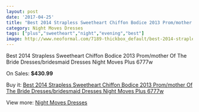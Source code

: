 ```yaml
---
layout: post
date: '2017-04-25'
title: "Best 2014 Strapless Sweetheart Chiffon Bodice 2013 Prom/mother Of The Bride Dresses/bridesmaid Dresses Night Moves Plus 6777w"
category: Night Moves Dresses
tags: ["plus","sweetheart","night","evening","best"]
image: http://www.neoformal.com/7189-thickbox_default/best-2014-strapless-sweetheart-chiffon-bodice-2013-prom-mother-of-the-bride-dresses-bridesmaid-dresses-night-moves-plus-6777w.jpg
---
```

Best 2014 Strapless Sweetheart Chiffon Bodice 2013 Prom/mother Of The Bride Dresses/bridesmaid Dresses Night Moves Plus 6777w

On Sales: **$430.99**
<a href="https://www.neoformal.com/en/night-moves-dresses/2564-best-2014-strapless-sweetheart-chiffon-bodice-2013-prom-mother-of-the-bride-dresses-bridesmaid-dresses-night-moves-plus-6777w.html"><amp-img layout="responsive" width="600" height="600" src="//www.neoformal.com/7189-thickbox_default/best-2014-strapless-sweetheart-chiffon-bodice-2013-prom-mother-of-the-bride-dresses-bridesmaid-dresses-night-moves-plus-6777w.jpg" alt="Best 2014 Strapless Sweetheart Chiffon Bodice 2013 Prom/mother Of The Bride Dresses/bridesmaid Dresses Night Moves Plus 6777w 0" /></a>
<a href="https://www.neoformal.com/en/night-moves-dresses/2564-best-2014-strapless-sweetheart-chiffon-bodice-2013-prom-mother-of-the-bride-dresses-bridesmaid-dresses-night-moves-plus-6777w.html"><amp-img layout="responsive" width="600" height="600" src="//www.neoformal.com/7192-thickbox_default/best-2014-strapless-sweetheart-chiffon-bodice-2013-prom-mother-of-the-bride-dresses-bridesmaid-dresses-night-moves-plus-6777w.jpg" alt="Best 2014 Strapless Sweetheart Chiffon Bodice 2013 Prom/mother Of The Bride Dresses/bridesmaid Dresses Night Moves Plus 6777w 1" /></a>
<a href="https://www.neoformal.com/en/night-moves-dresses/2564-best-2014-strapless-sweetheart-chiffon-bodice-2013-prom-mother-of-the-bride-dresses-bridesmaid-dresses-night-moves-plus-6777w.html"><amp-img layout="responsive" width="600" height="600" src="//www.neoformal.com/7191-thickbox_default/best-2014-strapless-sweetheart-chiffon-bodice-2013-prom-mother-of-the-bride-dresses-bridesmaid-dresses-night-moves-plus-6777w.jpg" alt="Best 2014 Strapless Sweetheart Chiffon Bodice 2013 Prom/mother Of The Bride Dresses/bridesmaid Dresses Night Moves Plus 6777w 2" /></a>
<a href="https://www.neoformal.com/en/night-moves-dresses/2564-best-2014-strapless-sweetheart-chiffon-bodice-2013-prom-mother-of-the-bride-dresses-bridesmaid-dresses-night-moves-plus-6777w.html"><amp-img layout="responsive" width="600" height="600" src="//www.neoformal.com/7190-thickbox_default/best-2014-strapless-sweetheart-chiffon-bodice-2013-prom-mother-of-the-bride-dresses-bridesmaid-dresses-night-moves-plus-6777w.jpg" alt="Best 2014 Strapless Sweetheart Chiffon Bodice 2013 Prom/mother Of The Bride Dresses/bridesmaid Dresses Night Moves Plus 6777w 3" /></a>

Buy it: [Best 2014 Strapless Sweetheart Chiffon Bodice 2013 Prom/mother Of The Bride Dresses/bridesmaid Dresses Night Moves Plus 6777w](https://www.neoformal.com/en/night-moves-dresses/2564-best-2014-strapless-sweetheart-chiffon-bodice-2013-prom-mother-of-the-bride-dresses-bridesmaid-dresses-night-moves-plus-6777w.html "Best 2014 Strapless Sweetheart Chiffon Bodice 2013 Prom/mother Of The Bride Dresses/bridesmaid Dresses Night Moves Plus 6777w")

View more: [Night Moves Dresses](https://www.neoformal.com/en/23-night-moves-dresses "Night Moves Dresses")